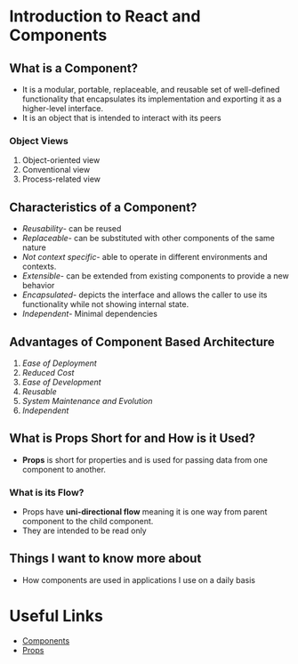 # Introduction to React and Components

## What is a Component?

- It is a modular, portable, replaceable, and reusable set of well-defined functionality that encapsulates its implementation and exporting it as a higher-level interface.
- It is an object that is intended to interact with its peers

### Object Views

1. Object-oriented view
2. Conventional view
3. Process-related view

## Characteristics of a Component?

- *Reusability*- can be reused
- *Replaceable*- can be substituted with other components of the same nature
- *Not context specific*- able to operate in different environments and contexts.
- *Extensible*- can be extended from existing components to provide a new behavior
- *Encapsulated*- depicts the interface and allows the caller to use its functionality while not showing internal state.
- *Independent*- Minimal dependencies

## Advantages of Component Based Architecture

1. *Ease of Deployment*
2. *Reduced Cost*
3. *Ease of Development*
4. *Reusable*
5. *System Maintenance and Evolution*
6. *Independent*

## What is Props Short for and How is it Used?

- **Props** is short for properties and is used for passing data from one component to another.

### What is its Flow?

- Props have **uni-directional flow** meaning it is one way from parent component to the child component.
- They are intended to be read only

## Things I want to know more about

- How components are used in applications I use on a daily basis

# Useful Links

- [Components](https://www.tutorialspoint.com/software_architecture_design/component_based_architecture.htm)
- [Props](https://itnext.io/what-is-props-and-how-to-use-it-in-react-da307f500da0)